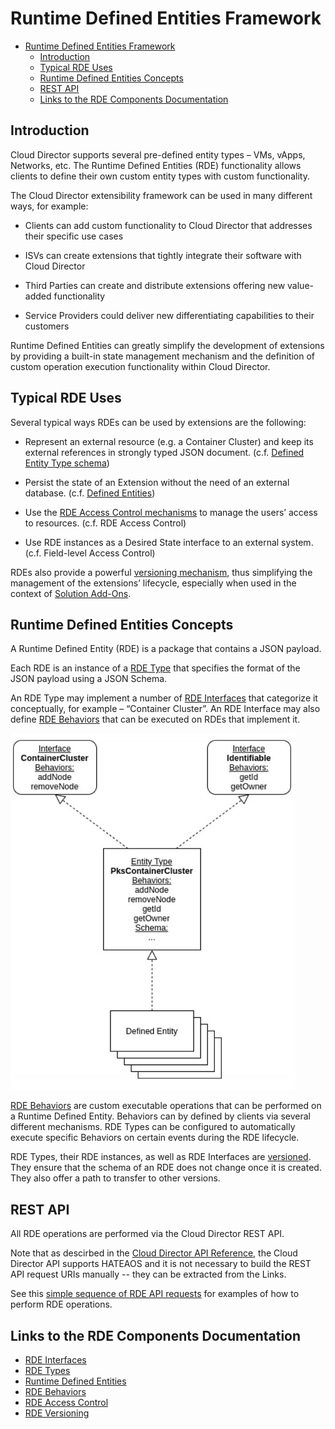 # Runtime Defined Entities Framework

- [Runtime Defined Entities Framework](#runtime-defined-entities-framework)
  - [Introduction](#introduction)
  - [Typical RDE Uses](#typical-rde-uses)
  - [Runtime Defined Entities Concepts](#runtime-defined-entities-concepts)
  - [REST API](#rest-api)
  - [Links to the RDE Components Documentation](#links-to-the-rde-components-documentation)

## Introduction

Cloud Director supports several pre-defined entity types – VMs, vApps,
Networks, etc. The Runtime Defined Entities (RDE) functionality allows
clients to define their own custom entity types with custom
functionality.

The Cloud Director extensibility framework can be used in many different
ways, for example:

- Clients can add custom functionality to Cloud Director that addresses
their specific use cases

- ISVs can create extensions that tightly integrate their software with
Cloud Director

- Third Parties can create and distribute extensions offering new
value-added functionality

- Service Providers could deliver new differentiating capabilities to
their customers

Runtime Defined Entities can greatly simplify the development of
extensions by providing a built-in state management mechanism and the
definition of custom operation execution functionality within Cloud
Director.

## Typical RDE Uses

Several typical ways RDEs can be used by extensions are the following:

- Represent an external resource (e.g. a Container Cluster) and keep its external references in strongly typed JSON document. (c.f. [Defined Entity Type schema](rde-types.md))

- Persist the state of an Extension without the need of an external database. (c.f. [Defined Entities](defined-entities.md))

- Use the [RDE Access Control mechanisms](rde-access-control.md) to manage the users’ access to
resources. (c.f. RDE Access Control)

- Use RDE instances as a Desired State interface to an external system.
(c.f. Field-level Access Control)

RDEs also provide a powerful [versioning mechanism](rde-versions.md), thus simplifying
the management of the extensions’ lifecycle, especially when used in the
context of [Solution Add-Ons](../../extension-sdk/extension-sdk.md).

## Runtime Defined Entities Concepts

A Runtime Defined Entity (RDE) is a package that contains a JSON payload.

Each RDE is an instance of a [RDE Type](rde-types.md) that specifies
the format of the JSON payload using a JSON Schema.

An RDE Type may implement a number of [RDE Interfaces](rde-interfaces.md) that categorize it
conceptually, for example – “Container Cluster”. An RDE Interface may
also define [RDE Behaviors](behaviors-general-concepts.md) that can be executed on RDEs that implement it.

![Example Defined Entity Interface, Type, and instances](../../images/rde_concepts.png)

[RDE Behaviors](behaviors-general-concepts.md) are custom executable operations that can be
performed on a Runtime Defined Entity. Behaviors can by defined by clients via several
different mechanisms. RDE Types can be configured to automatically
execute specific Behaviors on certain events during the RDE lifecycle.

RDE Types, their RDE instances, as well as RDE Interfaces are [versioned](rde-versions.md).
They ensure that the schema of an RDE does not change once it is created. They also offer a path to transfer to other versions.

## REST API

All RDE operations are performed via the Cloud Director REST API.

Note that as descirbed in the [Cloud Director API Reference](https://developer.broadcom.com/xapis/vmware-cloud-director-openapi/latest/), the Cloud Director API supports HATEAOS and it is not
necessary to build the REST API request URIs manually -- they can be extracted from the Links.

See this [simple sequence of RDE API requests](defined-entities-simple-requests.md) for
examples of how to perform RDE operations.

## Links to the RDE Components Documentation

- [RDE Interfaces](rde-interfaces.md)
- [RDE Types](rde-types.md)
- [Runtime Defined Entities](defined-entities.md)
- [RDE Behaviors](behaviors-general-concepts.md)
- [RDE Access Control](rde-access-control.md)
- [RDE Versioning](rde-versions.md)
